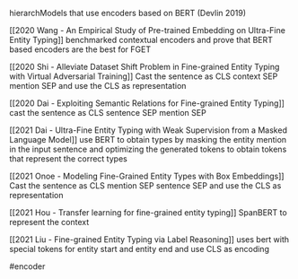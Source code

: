 hierarchModels that use encoders based on BERT (Devlin 2019)

[[2020 Wang - An Empirical Study of Pre-trained Embedding on Ultra-Fine Entity Typing]] benchmarked contextual encoders and prove that BERT based encoders are the best for FGET

[[2020 Shi - Alleviate Dataset Shift Problem in Fine-grained Entity Typing with Virtual Adversarial Training]] Cast the sentence as CLS context SEP mention SEP and use the CLS as representation

[[2020 Dai - Exploiting Semantic Relations for Fine-grained Entity Typing]] cast the sentence as CLS sentence SEP mention SEP

[[2021 Dai - Ultra-Fine Entity Typing with Weak Supervision from a Masked Language Model]]  use BERT to obtain types by masking the entity mention in the input sentence and optimizing the generated tokens to obtain tokens that represent the correct types

[[2021 Onoe - Modeling Fine-Grained Entity Types with Box Embeddings]]
Cast the sentence as CLS mention SEP sentence SEP and use the CLS as representation

[[2021 Hou - Transfer learning for fine-grained entity typing]]
SpanBERT to represent the context

[[2021 Liu - Fine-grained Entity Typing via Label Reasoning]] uses bert with special tokens for entity start and entity end and use CLS as encoding

#encoder 